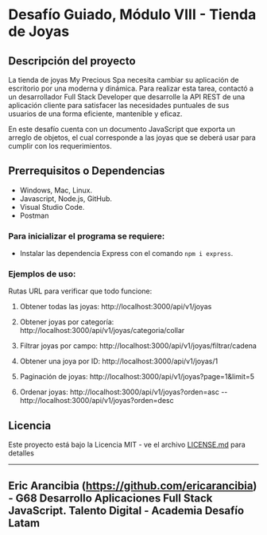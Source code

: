 # Desafío Guiado, Módulo VIII - Tienda de Joyas

## Descripción del proyecto

La tienda de joyas My Precious Spa necesita cambiar su aplicación de escritorio por una moderna y dinámica. Para realizar esta tarea, contactó a un desarrollador Full Stack Developer que desarrolle la API REST de una aplicación cliente para satisfacer las necesidades puntuales de sus usuarios de una forma eficiente, mantenible y eficaz.

En este desafío cuenta con un documento JavaScript que exporta un arreglo de objetos, el cual corresponde a las joyas que se deberá usar para cumplir con los requerimientos.

## Prerrequisitos o Dependencias
- Windows, Mac, Linux.
- Javascript, Node.js, GitHub.
- Visual Studio Code.
- Postman

### Para inicializar el programa se requiere:

- Instalar las dependencia Express con el comando `npm i express`.

### Ejemplos de uso:

Rutas URL para verificar que todo funcione:

1. Obtener todas las joyas: http://localhost:3000/api/v1/joyas

2. Obtener joyas por categoría: http://localhost:3000/api/v1/joyas/categoria/collar

3. Filtrar joyas por campo: http://localhost:3000/api/v1/joyas/filtrar/cadena

4. Obtener una joya por ID: http://localhost:3000/api/v1/joyas/1

5. Paginación de joyas: http://localhost:3000/api/v1/joyas?page=1&limit=5

6. Ordenar joyas: http://localhost:3000/api/v1/joyas?orden=asc -- http://localhost:3000/api/v1/joyas?orden=desc


## Licencia

Este proyecto está bajo la Licencia MIT - ve el archivo [LICENSE.md](LICENSE) para detalles

------------------------------------------------------------------------------------------------------------------------------------

## Eric Arancibia (https://github.com/ericarancibia) - G68 Desarrollo Aplicaciones Full Stack JavaScript. Talento Digital - Academia Desafío Latam